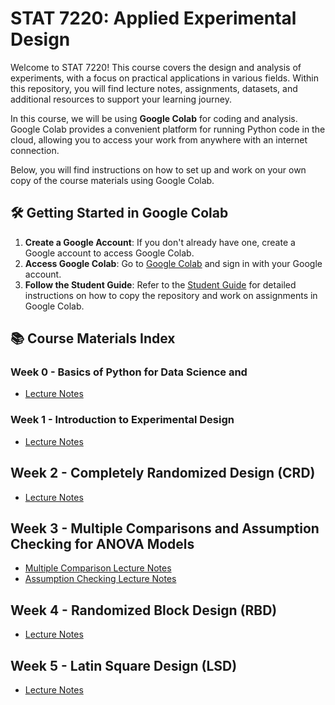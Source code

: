 # STAT 7220: Applied Experimental Design

Welcome to STAT 7220! This course covers the design and analysis of experiments, with a focus on practical applications in various fields. Within this repository, you will find lecture notes, assignments, datasets, and additional resources to support your learning journey.

In this course, we will be using **Google Colab** for coding and analysis. Google Colab provides a convenient platform for running Python code in the cloud, allowing you to access your work from anywhere with an internet connection.

Below, you will find instructions on how to set up and work on your own copy of the course materials using Google Colab.

## 🛠 Getting Started in Google Colab

1. **Create a Google Account**: If you don't already have one, create a Google account to access Google Colab.
2. **Access Google Colab**: Go to [Google Colab](https://colab.research.google.com/) and sign in with your Google account.
3. **Follow the Student Guide**: Refer to the [Student Guide](https://github.com/abrown9008/STAT-7220-Applied-Experimental-Design/blob/main/Python%20for%20Data%20Science/Getting%20Started%20with%20GitHub%20and%20Google%20Colab%20for%20Assignment%20Submissions.ipynb) for detailed instructions on how to copy the repository and work on assignments in Google Colab.

## 📚 Course Materials Index

### Week 0 - Basics of Python for Data Science and 
- [Lecture Notes](https://github.com/abrown9008/STAT-7220-Applied-Experimental-Design/blob/main/Python%20for%20Data%20Science/Introduction%20to%20Python%20for%20Data%20Science.ipynb)

### Week 1 - Introduction to Experimental Design
- [Lecture Notes](https://github.com/abrown9008/STAT-7220-Applied-Experimental-Design/blob/main/Introduction%20to%20Experimental%20Design/Intro%20to%20Experimental%20Design.ipynb)

## Week 2 - Completely Randomized Design (CRD)
- [Lecture Notes](https://github.com/abrown9008/STAT-7220-Applied-Experimental-Design/blob/main/Comparative%20Experiments/Introduction%20to%20Completely%20Randomized%20Designs.ipynb)

## Week 3 - Multiple Comparisons and Assumption Checking for ANOVA Models
- [Multiple Comparison Lecture Notes](https://github.com/abrown9008/STAT-7220-Applied-Experimental-Design/blob/main/Comparative%20Experiments/Multiple-Group-Comparisons.ipynb)
- [Assumption Checking Lecture Notes](https://github.com/abrown9008/STAT-7220-Applied-Experimental-Design/blob/main/Comparative%20Experiments/Checking-ANOVA-Assumptions.ipynb)

## Week 4 - Randomized Block Design (RBD)
- [Lecture Notes](https://github.com/abrown9008/STAT-7220-Applied-Experimental-Design/blob/main/Random%20Block%20Design%20and%20Latin%20Squares/Intro-to-Randomized-Block-Design.ipynb)

## Week 5 - Latin Square Design (LSD)
- [Lecture Notes](https://github.com/abrown9008/STAT-7220-Applied-Experimental-Design/blob/main/Random%20Block%20Design%20and%20Latin%20Squares/Intro-to-Latin-Square-Design.ipynb)